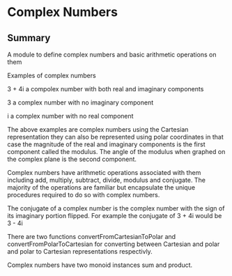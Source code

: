 # Complex Numbers

## Summary

A module to define complex numbers and basic arithmetic operations on them

Examples of complex numbers

3 + 4i a compolex number with both real and imaginary components

3 a complex number with no imaginary component

i a complex number with no real component

The above examples are complex numbers using the Cartesian representation they can also be represented
using polar coordinates in that case the magnitude of the real and imaginary components is the first component called the modulus.
The angle of the modulus when graphed on the complex plane is the second component.

Complex numbers have arithmetic operations associated with them including add, multiply, subtract, divide, modulus and conjugate.
The majority of the operations are familiar but encapsulate the unique procedures required to do so with complex numbers.

The conjugate of a complex number is the complex number with the sign of its imaginary portion flipped.  For example 
the conjugate of 3 + 4i would be 3 - 4i

There are two functions convertFromCartesianToPolar and convertFromPolarToCartesian for converting between Cartesian and polar and polar to 
Cartesian representations respectivly.

Complex numbers have two monoid instances sum and product.
